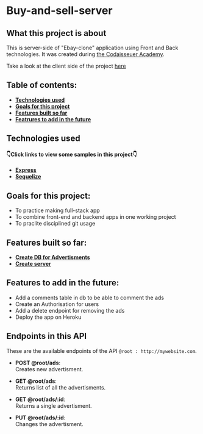 # Buy-and-sell-server
## What this project is about

This is server-side of "Ebay-clone" application using Front and Back technologies. It was created during [the Codaisseuer Academy](https://codaisseur.com/become-a-developer).

Take a look at the client side of the project [here](https://github.com/mnezmah/buy-and-sell-client)

## Table of contents:

- **[Technologies used](#technologies-used)**
- **[Goals for this project](#goals-for-this-project)**
- **[Features built so far](#features-built-so-far)**
- **[Featrures to add in the future](#features-to-add-in-the-future)**

## Technologies used

#### 👇Click links to view some samples in this project👇

- **[Express](./db.js)**
- **[Sequelize](./index.js)**

## Goals for this project:

- To practice making full-stack app
- To combine front-end and backend apps in one working project
- To praclite disciplined git usage

## Features built so far:

- **[Create DB for Advertisments](./Advertisments)**
- **[Create server](./index.js)**

## Features to add in the future:

- Add a comments table in db to be able to comment the ads
- Create an Authorisation for users
- Add a delete endpoint for removing the ads
- Deploy the app on Heroku

## Endpoints in this API

These are the available endpoints of the API `@root : http://mywebsite.com`.
* **POST @root/ads**:  
    Creates new advertisment.
    
* **GET @root/ads**:  
   Returns list of all the advertisments.
    
* **GET @root/ads/:id**:  
    Returns a single advertisment.
    
* **PUT @root/ads/:id**:  
    Changes the advertisment.
    
